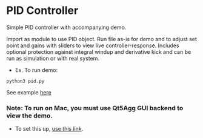 # PID Controller
Simple PID controller with accompanying demo. 

Import as module to use PID object. Run file as-is for demo and to adjust set point and gains with sliders to view live controller-response. Includes optional protection against integral windup and derivative kick and can be run as simulation or with real system. 

- Ex. To run demo:
```
python3 pid.py
```

See example [here](https://drive.google.com/file/d/1Osta0sb10_bmh-HoguSqw7lfyl0Wceix/view?usp=sharing)

### Note: To run on Mac, you must use Qt5Agg GUI backend to view the demo. 
- To set this up, [use this link](https://vincentstudio.info/2019/02/08/012_Use_Qt5Agg_GUI_backend_for_matplotlib_on_MacOS/).

